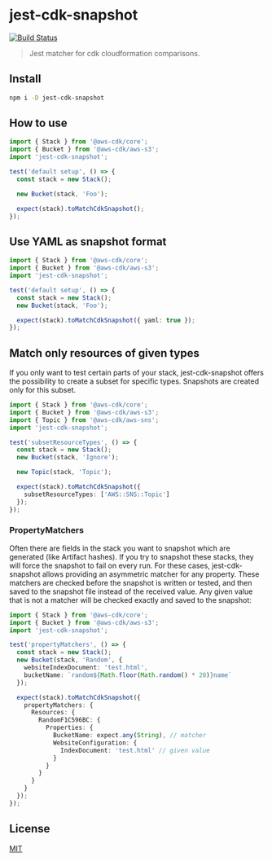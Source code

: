 # jest-cdk-snapshot

[![Build Status](https://travis-ci.org/hupe1980/jest-cdk-snapshot.svg?branch=master)](https://travis-ci.org/hupe1980/jest-cdk-snapshot)

> Jest matcher for cdk cloudformation comparisons.

## Install

```bash
npm i -D jest-cdk-snapshot
```

## How to use

```typescript
import { Stack } from '@aws-cdk/core';
import { Bucket } from '@aws-cdk/aws-s3';
import 'jest-cdk-snapshot';

test('default setup', () => {
  const stack = new Stack();

  new Bucket(stack, 'Foo');

  expect(stack).toMatchCdkSnapshot();
});
```

## Use YAML as snapshot format

```typescript
import { Stack } from '@aws-cdk/core';
import { Bucket } from '@aws-cdk/aws-s3';
import 'jest-cdk-snapshot';

test('default setup', () => {
  const stack = new Stack();
  new Bucket(stack, 'Foo');

  expect(stack).toMatchCdkSnapshot({ yaml: true });
});
```

## Match only resources of given types

If you only want to test certain parts of your stack, jest-cdk-snapshot offers the possibility to create a subset for specific types. Snapshots are created only for this subset.

```typescript
import { Stack } from '@aws-cdk/core';
import { Bucket } from '@aws-cdk/aws-s3';
import { Topic } from '@aws-cdk/aws-sns';
import 'jest-cdk-snapshot';

test('subsetResourceTypes', () => {
  const stack = new Stack();
  new Bucket(stack, 'Ignore');

  new Topic(stack, 'Topic');

  expect(stack).toMatchCdkSnapshot({
    subsetResourceTypes: ['AWS::SNS::Topic']
  });
});
```

### PropertyMatchers

Often there are fields in the stack you want to snapshot which are generated (like Artifact hashes). If you try to snapshot these stacks, they will force the snapshot to fail on every run. For these cases, jest-cdk-snapshot allows providing an asymmetric matcher for any property. These matchers are checked before the snapshot is written or tested, and then saved to the snapshot file instead of the received value. Any given value that is not a matcher will be checked exactly and saved to the snapshot:

```typescript
import { Stack } from '@aws-cdk/core';
import { Bucket } from '@aws-cdk/aws-s3';
import 'jest-cdk-snapshot';

test('propertyMatchers', () => {
  const stack = new Stack();
  new Bucket(stack, 'Random', {
    websiteIndexDocument: 'test.html',
    bucketName: `random${Math.floor(Math.random() * 20)}name`
  });

  expect(stack).toMatchCdkSnapshot({
    propertyMatchers: {
      Resources: {
        RandomF1C596BC: {
          Properties: {
            BucketName: expect.any(String), // matcher
            WebsiteConfiguration: {
              IndexDocument: 'test.html' // given value
            }
          }
        }
      }
    }
  });
});
```

## License

[MIT](LICENSE)
